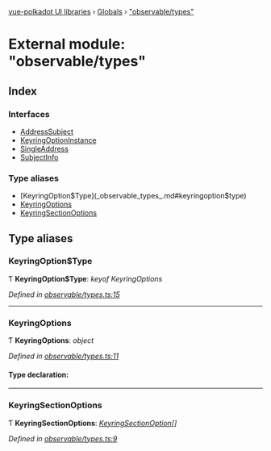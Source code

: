 [vue-polkadot UI libraries](../README.md) › [Globals](../globals.md) › ["observable/types"](_observable_types_.md)

# External module: "observable/types"

## Index

### Interfaces

* [AddressSubject](../interfaces/_observable_types_.addresssubject.md)
* [KeyringOptionInstance](../interfaces/_observable_types_.keyringoptioninstance.md)
* [SingleAddress](../interfaces/_observable_types_.singleaddress.md)
* [SubjectInfo](../interfaces/_observable_types_.subjectinfo.md)

### Type aliases

* [KeyringOption$Type](_observable_types_.md#keyringoption$type)
* [KeyringOptions](_observable_types_.md#keyringoptions)
* [KeyringSectionOptions](_observable_types_.md#keyringsectionoptions)

## Type aliases

###  KeyringOption$Type

Ƭ **KeyringOption$Type**: *keyof KeyringOptions*

*Defined in [observable/types.ts:15](https://github.com/vue-polkadot/vue-ui/blob/52faa75/packages/vue-keyring/src/observable/types.ts#L15)*

___

###  KeyringOptions

Ƭ **KeyringOptions**: *object*

*Defined in [observable/types.ts:11](https://github.com/vue-polkadot/vue-ui/blob/52faa75/packages/vue-keyring/src/observable/types.ts#L11)*

#### Type declaration:

___

###  KeyringSectionOptions

Ƭ **KeyringSectionOptions**: *[KeyringSectionOption](../interfaces/_options_types_.keyringsectionoption.md)[]*

*Defined in [observable/types.ts:9](https://github.com/vue-polkadot/vue-ui/blob/52faa75/packages/vue-keyring/src/observable/types.ts#L9)*
